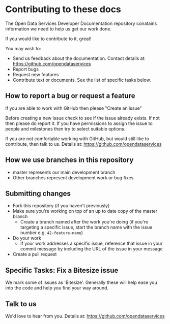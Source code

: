 Contributing to these docs
==========================

The Open Data Services Developer Documentation repository conatains information
we need to help us get our work done.

If you would like to contribute to it, great!

You may wish to:

* Send us feedback about the documentation. Contact details at: https://github.com/opendataservices
* Report bugs
* Request new features
* Contribute text or documents. See the list of specific tasks below.

How to report a bug or request a feature
----------------------------------------

If you are able to work with GitHub then please "Create an issue"

Before creating a new issue check to see if the issue already exists. If not then please do report it. If you have permissions to assign the issue to people and milestones then try to select suitable options. 

If you are not comfortable working with GitHub, but would still like to contribute, then talk to us.  Details at: https://github.com/opendataservices


How we use branches in this repository
--------------------------------------

* master represents our main development branch
* Other branches represent development work or bug fixes.

Submitting changes
------------------

* Fork this repository (if you haven't previously)
* Make sure you're working on top of an up to date copy of the master branch
    - Create a branch named after the work you're doing (if you're targeting a specific issue, start the branch name with the issue number e.g. ``42-feature-name``)
* Do your work
    - If your work addresses a specific issue, reference that issue in your commit message by including the URL of the issue in your message
* Create a pull request

Specific Tasks: Fix a Bitesize issue
------------------------------------

We mark some of issues as 'Bitesize'. Generally these will help ease you into the code and help you find your way around.

Talk to us
----------

We'd love to hear from you. Details at: https://github.com/opendataservices
